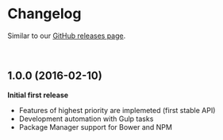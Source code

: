 # Changelog

Similar to our [GitHub releases page](https://github.com/dominique-mueller/burgerlicious/releases).

<br>

## 1.0.0 (2016-02-10)

**Initial first release**

* Features of highest priority are implemeted (first stable API)
* Development automation with Gulp tasks
* Package Manager support for Bower and NPM
